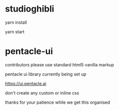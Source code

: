 # studioghibli


yarn install

yarn start


# pentacle-ui


contributors please use standard html5 vanilla markup


pentacle ui library currently being set up

https://ui.pentacle.ai

don't create any custom or inline css

thanks for your patience while we get this organised
